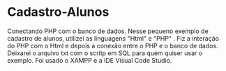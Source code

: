 # Cadastro-Alunos
Conectando PHP com o banco de dados.
Nesse pequeno exemplo de cadastro de alunos, utilizei as linguagens "Html" e "PHP" . Fiz a interação do PHP com o Html e depois a conexão 
entre o PHP e o banco de dados. Deixarei o arquivo txt com o scritp em SQL para quem quiser usar o exemplo. 
Foi usado o XAMPP e a IDE Visual Code Studio.
